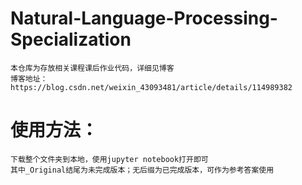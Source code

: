 # Natural-Language-Processing-Specialization

    本仓库为存放相关课程课后作业代码，详细见博客
    博客地址：https://blog.csdn.net/weixin_43093481/article/details/114989382
    
# 使用方法：
    下载整个文件夹到本地，使用jupyter notebook打开即可
    其中_Original结尾为未完成版本；无后缀为已完成版本，可作为参考答案使用
